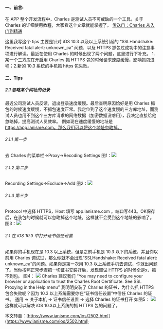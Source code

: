 #### 一、前言:
在 APP 整个开发流程中，Charles 是测试人员不可或缺的一个工具。关于 Charles 的详细使用教程，大家看这个文章就能掌握了。
[传送门：Charles 从入门到精通](http://blog.devtang.com/2015/11/14/charles-introduction/)

这里我写这个 tips 主要是针对 iOS 10.3 以及以上系统引起的 “SSLHandshake: Received fatal alert: unknown_ca” 问题，以及 HTTPS 抓包过成功中的注意事项进行解读。最近在使用 Charles 的时候出现了两个问题，这里进行下补充。
1.某一个三方库在开启用 Charles 抓 HTTPS 包的时候请求速度缓慢，影响抓包进程；2.新的 10.3 系统的手机抓 https 包失败。
#### 二、Tips
##### 2.1 忽略某个网址的记录
最近公司测试人员反馈，退出登录速度缓慢。最后查明原因恰好是用 Charles 抓包的时候速度缓慢，不抓包速度正常。我定位到了这个速度慢的三方库地址，而测试人员也用不到这个三方库请求的网络数据（加密数据没啥用），我决定直接给他忽略掉，提高测试人员效率。
例如现在速度缓慢的地址是 https://app.ianisme.com。那么我们可以将这个地址忽略掉。
###### 2.1.1 第一步
去 Charles 的菜单栏->Proxy->Recoding Settings
图1：[![](http://upload-images.jianshu.io/upload_images/2838289-95c0d67a44d75587.png?imageMogr2/auto-orient/strip%7CimageView2/2/w/1240)](https://www.ianisme.com/wp-content/uploads/2017/05/charles1.png)
###### 2.1.2 第二步
Recording Settings->Exclude->Add
图2：[![](http://upload-images.jianshu.io/upload_images/2838289-8e5cf2e75c5c7b80.png?imageMogr2/auto-orient/strip%7CimageView2/2/w/1240)](https://www.ianisme.com/wp-content/uploads/2017/05/charles2.png)
###### 2.1.3 第三步
Protocol 中选择 HTTPS，Host 填写 app.ianisme.com 。端口写443。OK保存后，在装包的时候就可以忽略掉这个地址，这样就不会受到这个地址的影响了。
图3：[![](http://upload-images.jianshu.io/upload_images/2838289-55e1b1f090824e38.png?imageMogr2/auto-orient/strip%7CimageView2/2/w/1240)](https://www.ianisme.com/wp-content/uploads/2017/05/charles3.png)
###### 2.1 在 iOS 10.3 中打开证书信任设置
如果你的手机现在是 10.3 以上系统，但是之前手机是 10.3 以下的系统，并且你以前用 Charles 调试过，那么你就不会出现“SSLHandshake: Received fatal alert: unknown_ca”的问题。如果你是第一次用 10.3 以上系统手机去调试，你就出问题了。当你按照正常步骤把一切证书安装好后，发现调试 HTTPS 的时候全是x，抓不到包。
图4：
[![](http://upload-images.jianshu.io/upload_images/2838289-81da8c8dbdc70e87.png?imageMogr2/auto-orient/strip%7CimageView2/2/w/1240)](https://www.ianisme.com/wp-content/uploads/2017/05/charles4.png)
Charles 建议我们 “You may need to configure your browser or application to trust the Charles Root Certificate. See SSL Proxying in the Help menu”
我明明安装了 Charles 的证书，为什么抓 HTTPS 包会失败呢？因为 10.3 以上系统需要你在“证书信任设置”中信任 Charles 的证书。
通用 -> 关于本机 -> 证书信任设置 -> 选择 Charles 的证书打开
如图5：
[![](http://upload-images.jianshu.io/upload_images/2838289-320e070e44b5dc39.png?imageMogr2/auto-orient/strip%7CimageView2/2/w/1240)](https://www.ianisme.com/wp-content/uploads/2017/05/charles5.png)
这样就可以解决 iOS 10.3以上系统的抓 HTTPS 包的问题了。

本文转自：[https://www.ianisme.com/ios/2502.html](https://www.ianisme.com/ios/2502.html)
